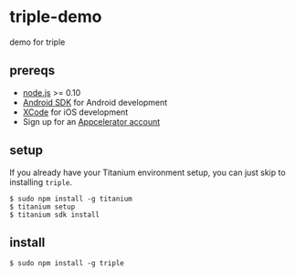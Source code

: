 # triple-demo

demo for triple

## prereqs

* [node.js](https://nodejs.org/) >= 0.10
* [Android SDK](https://developer.android.com/sdk/index.html) for Android development
* [XCode]() for iOS development
* Sign up for an [Appcelerator account](http://www.appcelerator.com/signup/)

## setup

If you already have your Titanium environment setup, you can just skip to installing `triple`.

```
$ sudo npm install -g titanium
$ titanium setup
$ titanium sdk install
```

## install

```
$ sudo npm install -g triple
```